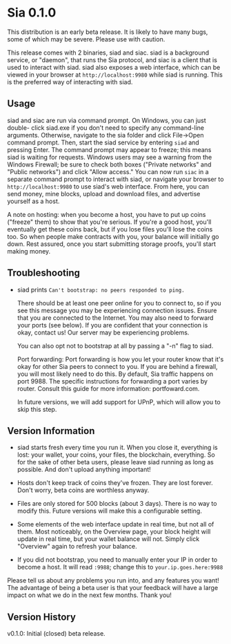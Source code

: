 Sia 0.1.0
=========

This distribution is an early beta release. It is likely to have many bugs,
some of which may be severe. Please use with caution.

This release comes with 2 binaries, siad and siac. siad is a background
service, or "daemon", that runs the Sia protocol, and siac is a client that is
used to interact with siad. siad also exposes a web interface, which can be
viewed in your browser at `http://localhost:9980` while siad is running. This is the
preferred way of interacting with siad.

Usage
-----

siad and siac are run via command prompt. On Windows, you can just double-
click siad.exe if you don't need to specify any command-line arguments.
Otherwise, navigate to the sia folder and click File->Open command prompt.
Then, start the siad service by entering `siad` and pressing Enter. The
command prompt may appear to freeze; this means siad is waiting for requests.
Windows users may see a warning from the Windows Firewall; be sure to check
both boxes ("Private networks" and "Public networks") and click "Allow
access." You can now run `siac` in a separate command prompt to interact with
siad, or navigate your browser to `http://localhost:9980` to use siad's web
interface. From here, you can send money, mine blocks, upload and download
files, and advertise yourself as a host.

A note on hosting: when you become a host, you have to put up coins ("freeze"
them) to show that you're serious. If you're a good host, you'll eventually
get these coins back, but if you lose files you'll lose the coins too. So when
people make contracts with you, your balance will initially go down. Rest
assured, once you start submitting storage proofs, you'll start making money.

Troubleshooting
---------------

- siad prints `Can't bootstrap: no peers responded to ping.`

  There should be at least one peer online for you to connect to, so if you
  see this message you may be experiencing connection issues. Ensure that you
  are connected to the Internet. You may also need to forward your ports (see
  below). If you are confident that your connection is okay, contact us! Our
  server may be experiencing problems.

  You can also opt not to bootstrap at all by passing a "-n" flag to siad.

  Port forwarding:
  Port forwarding is how you let your router know that it's okay for other Sia
  peers to connect to you. If you are behind a firewall, you will most likely
  need to do this. By default, Sia traffic happens on port 9988. The specific
  instructions for forwarding a port varies by router. Consult this guide for
  more information: portfoward.com.

  In future versions, we will add support for UPnP, which will allow you to
  skip this step.

Version Information
-------------------

- siad starts fresh every time you run it. When you close it, everything is
  lost: your wallet, your coins, your files, the blockchain, everything. So
  for the sake of other beta users, please leave siad running as long as
  possible. And don't upload anything important!

- Hosts don't keep track of coins they've frozen. They are lost forever. Don't
  worry, beta coins are worthless anyway.

- Files are only stored for 500 blocks (about 3 days). There is no way to
  modify this. Future versions will make this a configurable setting.

- Some elements of the web interface update in real time, but not all of them.
  Most noticeably, on the Overview page, your block height will update in real
  time, but your wallet balance will not. Simply click "Overview" again to
  refresh your balance.

- If you did not bootstrap, you need to manually enter your IP in order to
  become a host. It will read `:9988`; change this to `your.ip.goes.here:9988`

Please tell us about any problems you run into, and any features you want! The
advantage of being a beta user is that your feedback will have a large impact
on what we do in the next few months. Thank you!

Version History
---------------

v0.1.0: Initial (closed) beta release.
